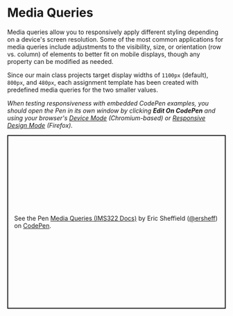 # Media Queries

Media queries allow you to responsively apply different styling depending on a device's screen resolution. Some of the most common applications for media queries include adjustments to the visibility, size, or orientation (row vs. column) of elements to better fit on mobile displays, though any property can be modified as needed.

Since our main class projects target display widths of `1100px` (default), `800px`, and `480px`, each assignment template has been created with predefined media queries for the two smaller values.

_When testing responsiveness with embedded CodePen examples, you should open the Pen in its own window by clicking **Edit On CodePen** and using your browser's [Device Mode](https://developer.chrome.com/docs/devtools/device-mode) (Chromium-based) or [Responsive Design Mode](https://firefox-source-docs.mozilla.org/devtools-user/responsive_design_mode/) (Firefox)._

<p class="codepen" data-height="400" data-default-tab="css,result" data-slug-hash="bGZdPbe" data-editable="true" data-user="ersheff" style="height: 400px; box-sizing: border-box; display: flex; align-items: center; justify-content: center; border: 2px solid; margin: 1em 0; padding: 1em;">
  <span>See the Pen <a href="https://codepen.io/ersheff/pen/bGZdPbe">
  Media Queries (IMS322 Docs)</a> by Eric Sheffield (<a href="https://codepen.io/ersheff">@ersheff</a>)
  on <a href="https://codepen.io">CodePen</a>.</span>
</p>
<script async src="https://cpwebassets.codepen.io/assets/embed/ei.js"></script>
